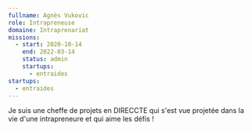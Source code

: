 ```yaml
---
fullname: Agnès Vukovic
role: Intrapreneuse
domaine: Intraprenariat
missions:
  - start: 2020-10-14
    end: 2022-03-14
    status: admin
    startups:
      - entraides
startups:
  - entraides
---
```

Je suis une cheffe de projets en DIRECCTE qui s'est vue projetée dans la vie d'une intrapreneure et qui aime les défis !